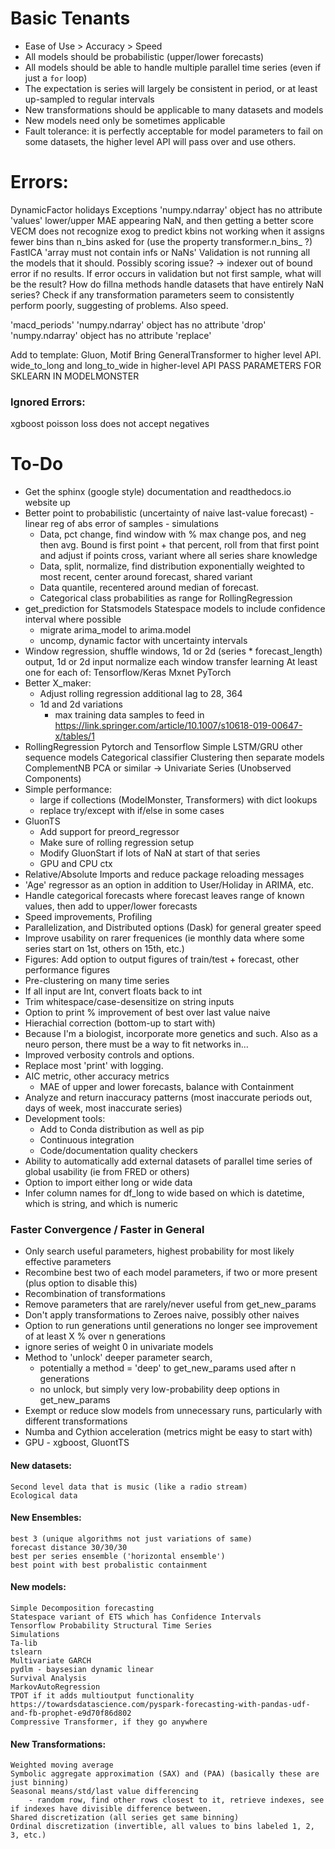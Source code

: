 # Basic Tenants
* Ease of Use > Accuracy > Speed
* All models should be probabilistic (upper/lower forecasts)
* All models should be able to handle multiple parallel time series (even if just a `for` loop)
* The expectation is series will largely be consistent in period, or at least up-sampled to regular intervals
* New transformations should be applicable to many datasets and models
* New models need only be sometimes applicable
* Fault tolerance: it is perfectly acceptable for model parameters to fail on some datasets, the higher level API will pass over and use others.


# Errors: 
DynamicFactor holidays 	Exceptions 'numpy.ndarray' object has no attribute 'values'
lower/upper MAE appearing NaN, and then getting a better score
VECM does not recognize exog to predict
kbins not working when it assigns fewer bins than n_bins asked for (use the property transformer.n_bins_ ?)
FastICA 'array must not contain infs or NaNs'
Validation is not running all the models that it should. Possibly scoring issue? -> indexer out of bound error if no results.
If error occurs in validation but not first sample, what will be the result?
How do fillna methods handle datasets that have entirely NaN series?
Check if any transformation parameters seem to consistently perform poorly, suggesting of problems. Also speed.

'macd_periods'
'numpy.ndarray' object has no attribute 'drop'
'numpy.ndarray' object has no attribute 'replace'



Add to template: Gluon, Motif
Bring GeneralTransformer to higher level API.
	wide_to_long and long_to_wide in higher-level API
PASS PARAMETERS FOR SKLEARN IN MODELMONSTER

### Ignored Errors:
xgboost poisson loss does not accept negatives

# To-Do
* Get the sphinx (google style) documentation and readthedocs.io website up
* Better point to probabilistic (uncertainty of naive last-value forecast) - linear reg of abs error of samples - simulations
	* Data, pct change, find window with % max change pos, and neg then avg. Bound is first point + that percent, roll from that first point and adjust if points cross, variant where all series share knowledge
	* Data, split, normalize, find distribution exponentially weighted to most recent, center around forecast, shared variant
	* Data quantile, recentered around median of forecast.
	* Categorical class probabilities as range for RollingRegression
* get_prediction for Statsmodels Statespace models to include confidence interval where possible
	* migrate arima_model to arima.model
	* uncomp, dynamic factor with uncertainty intervals
* Window regression, 
		shuffle windows, 
		1d or 2d (series * forecast_length) output, 1d or 2d input
		normalize each window
		transfer learning
		At least one for each of:
			Tensorflow/Keras
			Mxnet
			PyTorch
* Better X_maker:
	* Adjust rolling regression additional lag to 28, 364
	* 1d and 2d variations
		* max training data samples to feed in
	https://link.springer.com/article/10.1007/s10618-019-00647-x/tables/1
* RollingRegression
	Pytorch and Tensorflow Simple LSTM/GRU
	other sequence models
	Categorical classifier
	Clustering then separate models
	ComplementNB
	PCA or similar -> Univariate Series (Unobserved Components)
* Simple performance:
	* large if collections (ModelMonster, Transformers) with dict lookups
	* replace try/except with if/else in some cases
* GluonTS
	* Add support for preord_regressor
	* Make sure of rolling regression setup
	* Modify GluonStart if lots of NaN at start of that series
	* GPU and CPU ctx
* Relative/Absolute Imports and reduce package reloading messages
* 'Age' regressor as an option in addition to User/Holiday in ARIMA, etc.
* Handle categorical forecasts where forecast leaves range of known values, then add to upper/lower forecasts
* Speed improvements, Profiling
* Parallelization, and Distributed options (Dask) for general greater speed
* Improve usability on rarer frequenices (ie monthly data where some series start on 1st, others on 15th, etc.)
* Figures: Add option to output figures of train/test + forecast, other performance figures
* Pre-clustering on many time series
* If all input are Int, convert floats back to int
* Trim whitespace/case-desensitize on string inputs
* Option to print % improvement of best over last value naive
* Hierachial correction (bottom-up to start with)
* Because I'm a biologist, incorporate more genetics and such. Also as a neuro person, there must be a way to fit networks in...
* Improved verbosity controls and options. 
* Replace most 'print' with logging.
* AIC metric, other accuracy metrics
	* MAE of upper and lower forecasts, balance with Containment
* Analyze and return inaccuracy patterns (most inaccurate periods out, days of week, most inaccurate series)
* Development tools:
	* Add to Conda distribution as well as pip
	* Continuous integration
	* Code/documentation quality checkers
* Ability to automatically add external datasets of parallel time series of global usability (ie from FRED or others)
* Option to import either long or wide data
* Infer column names for df_long to wide based on which is datetime, which is string, and which is numeric

### Faster Convergence / Faster in General
* Only search useful parameters, highest probability for most likely effective parameters
* Recombine best two of each model parameters, if two or more present (plus option to disable this)
* Recombination of transformations
* Remove parameters that are rarely/never useful from get_new_params
* Don't apply transformations to Zeroes naive, possibly other naives
* Option to run generations until generations no longer see improvement of at least X % over n generations
* ignore series of weight 0 in univariate models
* Method to 'unlock' deeper parameter search, 
	* potentially a method = 'deep' to get_new_params used after n generations
	* no unlock, but simply very low-probability deep options in get_new_params
* Exempt or reduce slow models from unnecessary runs, particularly with different transformations
* Numba and Cythion acceleration (metrics might be easy to start with)
* GPU - xgboost, GluontTS

#### New datasets:
	Second level data that is music (like a radio stream)
	Ecological data

#### New Ensembles:
	best 3 (unique algorithms not just variations of same)
	forecast distance 30/30/30
	best per series ensemble ('horizontal ensemble')
	best point with best probalistic containment
#### New models:
	Simple Decomposition forecasting
	Statespace variant of ETS which has Confidence Intervals
	Tensorflow Probability Structural Time Series
	Simulations
	Ta-lib
	tslearn
	Multivariate GARCH
	pydlm - baysesian dynamic linear
	Survival Analysis
	MarkovAutoRegression
	TPOT if it adds multioutput functionality
	https://towardsdatascience.com/pyspark-forecasting-with-pandas-udf-and-fb-prophet-e9d70f86d802
	Compressive Transformer, if they go anywhere

#### New Transformations:
	Weighted moving average
	Symbolic aggregate approximation (SAX) and (PAA) (basically these are just binning)
	Seasonal means/std/last value differencing
		- random row, find other rows closest to it, retrieve indexes, see if indexes have divisible difference between.
	Shared discretization (all series get same binning)
	Ordinal discretization (invertible, all values to bins labeled 1, 2, 3, etc.)
	
